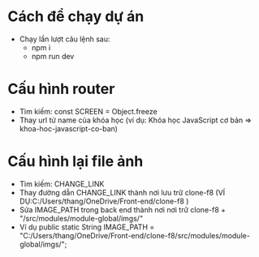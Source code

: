# Cách để chạy dự án

-   Chạy lần lượt câu lệnh sau:
    -   npm i
    -   npm run dev

# Cấu hình router

-   Tìm kiếm: const SCREEN = Object.freeze
-   Thay url từ name của khóa học (ví dụ: Khóa học JavaScript cơ bản => khoa-hoc-javascript-co-ban)

# Cấu hình lại file ảnh

-   Tìm kiếm: CHANGE_LINK
-   Thay đường dẫn CHANGE_LINK thành nơi lưu trữ clone-f8 (VÍ DỤ:C:/Users/thang/OneDrive/Front-end/clone-f8 )
-   Sửa IMAGE_PATH trong back end thành nơi nơi trữ clone-f8 + "/src/modules/module-global/imgs/"
-   Ví dụ public static String IMAGE_PATH = "C:/Users/thang/OneDrive/Front-end/clone-f8/src/modules/module-global/imgs/";
